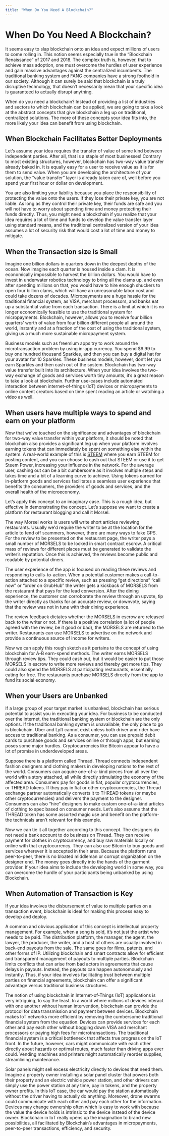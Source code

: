 ```yaml
---
title: "When Do You Need A Blockchain?"
---
```


# When Do You Need A Blockchain?

It seems easy to slap blockchain onto an idea and expect millions of users to come rolling in. This notion seems especially true in the “Blockchain Renaissance” of 2017 and 2018. The complex truth is, however, that to achieve mass adoption, one must overcome the hurdles of user experience and gain massive advantages against the centralized incumbents. The traditional banking system and FANG companies have a strong foothold in our society. Although it can surely be said that blockchain is a truly disruptive technology, that doesn’t necessarily mean that your specific idea is guaranteed to actually disrupt anything.

When do you need a blockchain? Instead of providing a list of industries and sectors to which blockchain can be applied, we are going to take a look at the abstract concepts that give blockchain a leg up on traditional, centralized solutions. The more of these concepts your idea fits into, the more likely your idea can benefit from using blockchain.

## When Blockchain Facilitates Better Deployments

Let’s assume your idea requires the transfer of value of some kind between independent parties. After all, that is a staple of most businesses! Contrary to most existing structures, however, blockchain has two-way value transfer already baked in. It is equally easy for a user to receive value as it is for them to send value. When you are developing the architecture of your solution, the “value transfer” layer is already taken care of, well before you spend your first hour or dollar on development.

You are also limiting your liability because you place the responsibility of protecting the value onto the users. If they lose their private key, you are not liable. As long as they control their private key, their funds are safe and you will not have to worry about spending time and money protecting their funds directly. Thus, you might need a blockchain if you realize that your idea requires a lot of time and funds to develop the value transfer layer using standard means, and the traditional centralized version of your idea assumes a lot of security risk that would cost a lot of time and money to mitigate.

## When the Transaction size is Small

Imagine one billion dollars in quarters down in the deepest depths of the ocean. Now imagine each quarter is housed inside a clam. It is economically impossible to harvest the billion dollars. You would have to invest in underwater robotics technology to bring all the clams up, and even after spending millions on that, you would have to hire enough shuckers to open four billion clams, which will have an unreasonable labor cost and could take dozens of decades. Micropayments are a huge hassle for the traditional financial system, as VISA, merchant processors, and banks eat up a substantial value from each transaction. There is a limit at which it is no longer economically feasible to use the traditional system for micropayments. Blockchain, however, allows you to receive four billion quarters’ worth of value from four billion different people all around the world, instantly and at a fraction of the cost of using the traditional system, giving us a much more sustainable micropayment system.

Business models such as freemium apps try to work around the microtransaction problem by using in-app currency. You spend $9.99 to buy one hundred thousand Sparkles, and then you can buy a digital hat for your avatar for 10 Sparkles. These business models, however, don’t let you earn Sparkles and then cash out of the system.  Blockchain has two-way value transfer built into its architecture. When your idea involves the two-way exchange of goods and services worth tiny amounts, it’s a great reason to take a look at blockchain.
Further use-cases include automated interaction between internet-of-things (IoT) devices or micropayments to online content creators based on time spent reading an article or watching a video as well.

## When users have multiple ways to spend and earn on your platform

Now that we’ve touched on the significance and advantages of blockchain for two-way value transfer within your platform, it should be noted that blockchain also provides a significant leg up when your platform involves earning tokens that can immediately be spent on something else within the system. A real-world example of this is [STEEM](https://steem.com/) where you earn STEEM for posting content, and you can choose to cash out that STEEM or use it to get Steem Power, increasing your influence in the network. For the average user, cashing out can be a bit cumbersome as it involves multiple steps and takes time and a bit of a learning curve to achieve. Using tokens earned for in-platform goods and services facilitates a seamless user experience that benefits the consumers, the providers of goods and services, and the overall health of the microeconomy.

Let’s apply this concept to an imaginary case. This is a rough idea, but effective in demonstrating the concept. Let’s suppose we want to create a platform for restaurant blogging and call it Morsel.

The way Morsel works is users will write short articles reviewing restaurants. Usually we'd require the writer to be at the location for the article to fend off scammers, however, there are many ways to fake GPS. For the review to be presented on the restaurant page, the writer pays a small number of MORSELS to be locked in smart contract escrow. A critical mass of reviews for different places must be generated to validate the writer’s reputation. Once this is achieved, the reviews become public and readable by potential diners.

The user experience of the app is focused on reading these reviews and responding to calls-to-action. When a potential customer makes a call-to-action attached to a specific review, such as pressing “get directions” “call now” or “order on GrubHub” the writer gets a kickback of MORSELS from the restaurant that pays for the lead conversion.
After the dining experience, the customer can corroborate the review through an upvote, tip the writer directly as thanks for an accurate review, or downvote, saying that the review was not in tune with their dining experience.

The review feedback dictates whether the MORSELS in escrow are released back to the writer or not. If there is a positive correlation (a lot of people agreed with the review, be it good or bad), the MORSELS are returned to the writer. Restaurants can use MORSELS to advertise on the network and provide a continuous source of income for writers.

Now we can apply this rough sketch as it pertains to the concept of using blockchain for A-B earn-spend methods. The writer earns MORSELS through review tips. They could cash out, but it would be easier to put those MORSELS in escrow to write more reviews and thereby get more tips. They could also spend the MORSELS at participating restaurants, essentially eating for free. The restaurants purchase MORSELS directly from the app to fund its social economy.

## When your Users are Unbanked

If a large group of your target market is unbanked, blockchain has serious potential to assist you in executing your idea. For business to be conducted over the internet, the traditional banking system or blockchain are the only options. If the traditional banking system is unavailable, the only place to go is blockchain. Uber and Lyft cannot exist unless both driver and rider have access to traditional banking. As a consumer, you can use prepaid debit cards to purchase goods and services online or through apps, but earning poses some major hurdles. Cryptocurrencies like Bitcoin appear to have a lot of promise in underdeveloped areas.

Suppose there is a platform called Thread. Thread connects independent fashion designers and clothing makers in developing nations to the rest of the world. Consumers can acquire one-of-a-kind pieces from all over the world with a story attached, all while directly stimulating the economy of the affected area. Consumers pay for goods in fiat, popular cryptocurrencies, or THREAD tokens. If they pay in fiat or other cryptocurrencies, the Thread exchange partner automatically converts it to THREAD tokens (or maybe other cryptocurrencies) and delivers the payment to the designer. Consumers can also “hire” designers to make custom one-of-a-kind articles of clothing to spec based on consumer needs. Let’s also assume that the THREAD token has some assorted magic use and benefit on the platform- the technicals aren’t relevant for this example.

Now we can tie it all together according to this concept. The designers do not need a bank account to do business on Thread. They can receive payment for clothes in cryptocurrency, and buy raw materials locally or online with that cryptocurrency. They can also use Bitcoin to buy goods and services wherever it is accepted in their area. Because the platform runs peer-to-peer, there is no bloated middleman or corrupt organization on the designer end. The money goes directly into the hands of the garment provider. If your idea aims to include the developing world in some way, you can overcome the hurdle of your participants being unbanked by using Blockchain.

## When Automation of Transaction is Key

If your idea involves the disbursement of value to multiple parties on a transaction event, blockchain is ideal for making this process easy to develop and deploy. 

A common and obvious application of this concept is intellectual property management. For example, when a song is sold, it’s not just the artist who needs to be paid. The distribution platform, the manager, the agent, the lawyer, the producer, the writer, and a host of others are usually involved in back-end payouts from the sale. The same goes for films, patents, and other forms of IP. Utilizing blockchain and smart contracts allow for efficient and transparent management of payouts to multiple parties. Blockchain limits conflicts that can arise from bad actors in agreements that cause delays in payouts. Instead, the payouts can happen autonomously and instantly. Thus, if your idea involves facilitating trust between multiple parties on financial agreements, blockchain can offer a significant advantage versus traditional business structures.

The notion of using blockchain in Internet-of-Things (IoT) applications is very intriguing, to say the least. In a world where millions of devices interact with one another without human intervention, blockchain can provide the protocol for data transmission and payment between devices. Blockchain makes IoT networks more efficient by removing the cumbersome traditional financial system from the equation. Devices can provide services for each other and pay each other without bogging down VISA and merchant processors or paying high fees for microtransactions. The traditional financial system is a critical bottleneck that affects true progress on the IoT front. In the future, however, cars might communicate with each other directly about hazards or optimal routes, much faster than driving apps ever could. Vending machines and printers might automatically reorder supplies, streamlining maintenance.

Solar panels might sell excess electricity directly to devices that need them. Imagine a property owner installing a solar panel cluster that powers both their property and an electric vehicle power station, and other drivers can simply use the power station at any time, pay in tokens, and the property owner profits. In this IoT case, the car would pay the station automatically without the driver having to actually do anything. Moreover, drone swarms could communicate with each other and pay each other for the information. Devices may change ownership often which is easy to work with because the value the device holds is intrinsic to the device instead of the device owner. Blockchain in IoT really opens up the imagination to brand new possibilities, all facilitated by Blockchain’s advantages in micropayments, peer-to-peer transactions, efficiency, and security.